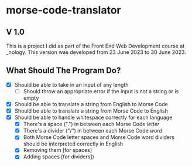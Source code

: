 # morse-code-translator

## V 1.0
This is a project I did as part of the Front End Web Development course at _nology. This version was developed from 23 June 2023 to 30 June 2023.
## What Should The Program Do?
- [x] Should be able to take in an input of any length  
    - [ ] Should throw an appropriate error if the input is not a string or is empty
- [x] Should be able to translate a string from English to Morse Code
- [x] Should be able to translate a string from Morse Code to English
- [x] Should be able to handle whitespace correctly for each language
    - [x] There's a space (".") in between each Morse Code *letter*
    - [x] There's a divider ("/") in between each Morse Code *word*
    - [x] Both Morse Code letter spaces and Morse Code word dividers should be interpreted correctly in English 
    - [x] Removing them [for spaces] 
    - [x] Adding spaces [for dividers])